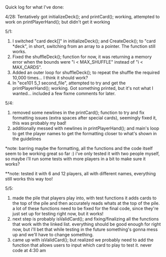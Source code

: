 Quick log for what I've done:

4/28: Tentatively got initializeDeck(); and printCard(); working, attempted to work on printPlayerHand(); but didn't get it working

5/1:
1) I switched "card deck[]" in initializeDeck(); and CreateDeck(); to "card *deck", in short, switching from an array to a pointer. The function still works. 
2) Fixed the shuffleDeck(); function for now, it was returning a memory error when the bounds were "i < MAX_SHUFFLE" instead of "i < MAX_CARDS". 
3) Added an outer loop for shuffleDeck(); to repeat the shuffle the required 10,000 times... I think it should work?
4) In "ece101 5_1 second_file", attempted to try and get the printPlayerHand(); working. Got something printed, but it's not what I wanted... included a few fixme comments for later.

5/4:
1) removed some newlines in the printCard(); function to try and fix formatting issues (extra spaces after special cards), seemingly fixed it, this was probably my bad!
2) additionally messed with newlines in printPlayerHand(); and main's loop to get the player names to get the formatting closer to what's shown in the guidelines

*note: barring maybe the formatting, all the functions and the code itself seem to be working great so far :) i've only tested it with two people myself, so maybe i'll run some tests with more players in a bit to make sure it works?

**note: tested it with 6 and 12 players, all with different names, everything still works this way too!

5/5:
1) made the pile that players play into, with test functions it adds cards to the top of the pile and then accurately reads whats at the top of the pile. a lot of these functions need to be fixed for the final code, since they're just set up for testing right now, but it works!
2) next step is probably isValidCard(); and fixing/finalizing all the functions that work with the linked list. everything should be good enough for right now, but i'll bet that while testing in the future something's gonna mess up and we'll have to change something.
3) came up with isValidCard(); but realized we probably need to add the function that allows users to input which card to play to test it. never code at 4:30 am
